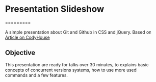 # Presentation Slideshow
=========

A simple presentation about Git and Github in CSS and jQuery. Based on [Article on CodyHouse](http://codyhouse.co/gem/presentation-slideshow/)

## Objective

This presentation are ready for talks over 30 minutes, to explains basic concepts of concurrent versions systems, how to use more used commands and a few features.
